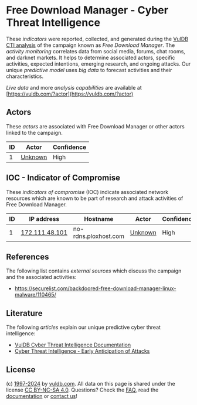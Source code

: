 # Free Download Manager - Cyber Threat Intelligence

These _indicators_ were reported, collected, and generated during the [VulDB CTI analysis](https://vuldb.com/?kb.cti) of the campaign known as _Free Download Manager_. The _activity monitoring_ correlates data from social media, forums, chat rooms, and darknet markets. It helps to determine associated actors, specific activities, expected intentions, emerging research, and ongoing attacks. Our unique _predictive model_ uses _big data_ to forecast activities and their characteristics.

_Live data_ and more _analysis capabilities_ are available at [https://vuldb.com/?actor](https://vuldb.com/?actor)

## Actors

These _actors_ are associated with Free Download Manager or other actors linked to the campaign.

ID | Actor | Confidence
-- | ----- | ----------
1 | [Unknown](https://vuldb.com/?actor.unknown) | High

## IOC - Indicator of Compromise

These _indicators of compromise_ (IOC) indicate associated network resources which are known to be part of research and attack activities of Free Download Manager.

ID | IP address | Hostname | Actor | Confidence
-- | ---------- | -------- | ----- | ----------
1 | [172.111.48.101](https://vuldb.com/?ip.172.111.48.101) | no-rdns.ploxhost.com | [Unknown](https://vuldb.com/?actor.unknown) | High

## References

The following list contains _external sources_ which discuss the campaign and the associated activities:

* https://securelist.com/backdoored-free-download-manager-linux-malware/110465/

## Literature

The following _articles_ explain our unique predictive cyber threat intelligence:

* [VulDB Cyber Threat Intelligence Documentation](https://vuldb.com/?kb.cti)
* [Cyber Threat Intelligence - Early Anticipation of Attacks](https://www.scip.ch/en/?labs.20201022)

## License

(c) [1997-2024](https://vuldb.com/?kb.changelog) by [vuldb.com](https://vuldb.com/?kb.about). All data on this page is shared under the license [CC BY-NC-SA 4.0](https://creativecommons.org/licenses/by-nc-sa/4.0/). Questions? Check the [FAQ](https://vuldb.com/?kb.faq), read the [documentation](https://vuldb.com/?kb) or [contact us](https://vuldb.com/?contact)!
